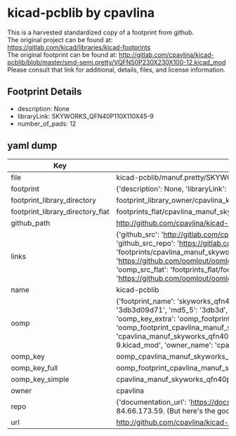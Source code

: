 # kicad-pcblib by cpavlina  
This is a harvested standardized copy of a footprint from github.  
The original project can be found at:  
https://gitlab.com/kicad/libraries/kicad-footprints  
The original footprint can be found at:
http://gitlab.com/cpavlina/kicad-pcblib/blob/master/smd-semi.pretty/VQFN50P230X230X100-12.kicad_mod
Please consult that link for additional, details, files, and license information.  
## Footprint Details
* description: None  
* libraryLink: SKYWORKS_QFN40P110X110X45-9  
* number_of_pads: 12  
## yaml dump  
| Key | Value |  
| --- | --- |  
| file | kicad-pcblib/manuf.pretty/SKYWORKS_QFN40P110X110X45-9.kicad_mod |  
| footprint | {'description': None, 'libraryLink': 'SKYWORKS_QFN40P110X110X45-9', 'number_of_pads': 12} |  
| footprint_library_directory | footprint_library_owner/cpavlina_kicad-pcblib |  
| footprint_library_directory_flat | footprints_flat/cpavlina_manuf_skyworks_qfn40p110x110x45_9/working |  
| github_path | http://github.com/cpavlina/kicad-pcblib/blob/master/manuf.pretty/SKYWORKS_QFN40P110X110X45-9.kicad_mod |  
| links | {'github_src': 'http://gitlab.com/cpavlina/kicad-pcblib/blob/master/smd-semi.pretty/VQFN50P230X230X100-12.kicad_mod', 'github_src_repo': 'https://gitlab.com/kicad/libraries/kicad-footprints', 'oomp_bot': 'footprints/cpavlina_manuf_skyworks_qfn40p110x110x45_9/working', 'oomp_bot_github': 'https://github.com/oomlout/oomlout_oomp_footprint_bot/tree/main/footprints/cpavlina_manuf_skyworks_qfn40p110x110x45_9/working', 'oomp_src_flat': 'footprints_flat/footprints_flat/cpavlina_manuf_skyworks_qfn40p110x110x45_9/working', 'oomp_src_flat_github': 'https://github.com/oomlout/oomlout_oomp_footprint_src/tree/main/footprints_flat/cpavlina_manuf_skyworks_qfn40p110x110x45_9/working'} |  
| name | kicad-pcblib |  
| oomp | {'footprint_name': 'skyworks_qfn40p110x110x45_9', 'library_name': 'manuf', 'md5': '3db3d09d712ab7443d6109191d08df9e', 'md5_10': '3db3d09d71', 'md5_5': '3db3d', 'md5_6': '3db3d0', 'oomp_key': 'oomp_cpavlina_manuf_skyworks_qfn40p110x110x45_9', 'oomp_key_extra': 'oomp_footprint_cpavlina_manuf_skyworks_qfn40p110x110x45_9', 'oomp_key_full': 'oomp_footprint_cpavlina_manuf_skyworks_qfn40p110x110x45_9_3db3d0', 'oomp_key_simple': 'cpavlina_manuf_skyworks_qfn40p110x110x45_9', 'original_filename': 'kicad-pcblib/manuf.pretty/SKYWORKS_QFN40P110X110X45-9.kicad_mod', 'owner_name': 'cpavlina'} |  
| oomp_key | oomp_cpavlina_manuf_skyworks_qfn40p110x110x45_9 |  
| oomp_key_full | oomp_footprint_cpavlina_manuf_skyworks_qfn40p110x110x45_9 |  
| oomp_key_simple | cpavlina_manuf_skyworks_qfn40p110x110x45_9 |  
| owner | cpavlina |  
| repo | {'documentation_url': 'https://docs.github.com/rest/overview/resources-in-the-rest-api#rate-limiting', 'message': "API rate limit exceeded for 84.66.173.59. (But here's the good news: Authenticated requests get a higher rate limit. Check out the documentation for more details.)"} |  
| url | http://github.com/cpavlina/kicad-pcblib |  


